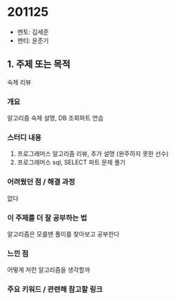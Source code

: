 # 201125

- 멘토: 김세준
- 멘티: 윤준기

## 1. 주제 또는 목적

숙제 리뷰

### 개요

알고리즘 숙제 설명, DB 조회파트 연습

### 스터디 내용

1. 프로그래머스 알고리즘 리뷰, 추가 설명 (완주하지 못한 선수)
2. 프로그래머스 sql, SELECT 파트 문제 풀기

### 어려웠던 점 / 해결 과정

없다

### 이 주제를 더 잘 공부하는 법

알고리즘은 모를땐 풀이를 찾아보고 공부한다

### 느낀 점

어떻게 저런 알고리즘을 생각할까

### 주요 키워드 / 관련해 참고할 링크